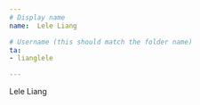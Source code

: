 ```yaml
---
# Display name
name:  Lele Liang

# Username (this should match the folder name)
ta:
- lianglele

---
```


Lele Liang
